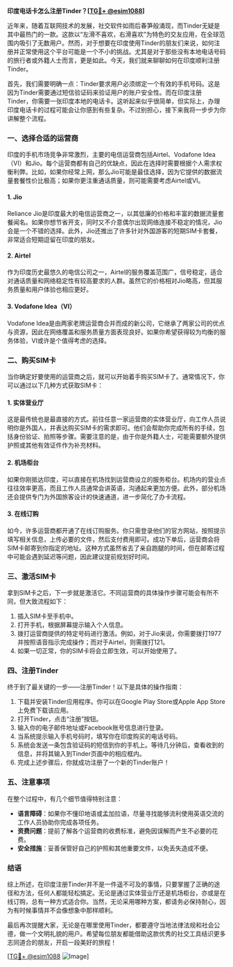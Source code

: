 **印度电话卡怎么注册Tinder？[[TG💪+ @esim1088](https://t.me/s/esim1088)]**

近年来，随着互联网技术的发展，社交软件如雨后春笋般涌现，而Tinder无疑是其中最热门的一款。这款以“左滑不喜欢，右滑喜欢”为特色的交友应用，在全球范围内吸引了无数用户。然而，对于想要在印度使用Tinder的朋友们来说，如何注册并正常使用这个平台可能是一个不小的挑战。尤其是对于那些没有本地电话号码的旅行者或外籍人士而言，更是如此。今天，我们就来聊聊如何在印度顺利注册Tinder。

首先，我们需要明确一点：Tinder要求用户必须绑定一个有效的手机号码。这是因为Tinder需要通过短信验证码来验证用户的账户安全性。而在印度注册Tinder，你需要一张印度本地的电话卡。这听起来似乎很简单，但实际上，办理印度电话卡的过程可能会让你感到有些复杂。不过别担心，接下来我将一步步为你讲解整个流程。

### **一、选择合适的运营商**
印度的手机市场竞争非常激烈，主要的电信运营商包括Airtel、Vodafone Idea（VI）和Jio。每个运营商都有自己的优缺点，因此在选择时需要根据个人需求权衡利弊。比如，如果你经常上网，那么Jio可能是最佳选择，因为它提供的数据流量套餐性价比极高；如果你更注重通话质量，则可能需要考虑Airtel或VI。

#### **1. Jio**
Reliance Jio是印度最大的电信运营商之一，以其低廉的价格和丰富的数据流量套餐闻名。如果你想节省开支，同时又不介意偶尔出现网络连接不稳定的情况，Jio会是一个不错的选择。此外，Jio还推出了许多针对外国游客的短期SIM卡套餐，非常适合短期逗留在印度的朋友。

#### **2. Airtel**
作为印度历史最悠久的电信公司之一，Airtel的服务覆盖范围广，信号稳定，适合对通话质量和网络稳定性有较高要求的人群。虽然它的价格相对Jio略高，但其服务质量和用户体验也相应更好。

#### **3. Vodafone Idea（VI）**
Vodafone Idea是由两家老牌运营商合并而成的新公司，它继承了两家公司的优点与资源，因此在网络覆盖和服务质量方面表现良好。如果你希望获得较为均衡的服务体验，VI或许是个值得考虑的选择。

### **二、购买SIM卡**
当你确定好要使用的运营商之后，就可以开始着手购买SIM卡了。通常情况下，你可以通过以下几种方式获取SIM卡：

#### **1. 实体营业厅**
这是最传统也是最直接的方式。前往任意一家运营商的实体营业厅，向工作人员说明你是外国人，并表达购买SIM卡的需求即可。他们会帮助你完成所有的手续，包括身份验证、拍照等步骤。需要注意的是，由于你是外籍人士，可能需要额外提供护照或其他有效证件作为补充材料。

#### **2. 机场柜台**
如果你刚抵达印度，可以直接在机场找到运营商设立的服务柜台。机场内的营业点往往效率更高，而且工作人员通常会讲英语，沟通起来更加方便。此外，部分机场还会提供专门为外国旅客设计的快速通道，进一步简化了办卡流程。

#### **3. 在线订购**
如今，许多运营商都开通了在线订购服务。你只需登录他们的官方网站，按照提示填写相关信息，上传必要的文件，然后支付费用即可。成功下单后，运营商会将SIM卡邮寄到你指定的地址。这种方式虽然省去了亲自跑腿的时间，但在邮寄过程中可能会遇到延迟等问题，因此建议提前规划好时间。

### **三、激活SIM卡**
拿到SIM卡之后，下一步就是激活它。不同运营商的具体操作步骤可能会有所不同，但大致流程如下：

1. 插入SIM卡至手机中。
2. 打开手机，根据屏幕提示输入个人信息。
3. 拨打运营商提供的特定号码进行激活。例如，对于Jio来说，你需要拨打1977并按照语音指示完成操作；而对于Airtel，则需拨打121。
4. 如果一切正常，你的SIM卡将会立即生效，可以开始使用了。

### **四、注册Tinder**
终于到了最关键的一步——注册Tinder！以下是具体的操作指南：

1. 下载并安装Tinder应用程序。你可以在Google Play Store或Apple App Store上免费下载该应用。
2. 打开Tinder，点击“注册”按钮。
3. 输入你的电子邮件地址或Facebook账号信息进行登录。
4. 当系统提示输入手机号码时，填写你在印度购买的电话号码。
5. 系统会发送一条包含验证码的短信到你的手机上。等待几分钟后，查看收到的信息，并将其输入到Tinder页面中的相应框内。
6. 完成上述步骤后，你就成功注册了一个新的Tinder账户！

### **五、注意事项**
在整个过程中，有几个细节值得特别注意：

- **语言障碍**：如果你不懂印地语或孟加拉语，尽量寻找能够流利使用英语交流的工作人员协助你完成各项任务。
- **资费问题**：提前了解各个运营商的收费标准，避免因误解而产生不必要的花费。
- **安全措施**：妥善保管好自己的护照和其他重要文件，以免丢失造成不便。

### **结语**
综上所述，在印度注册Tinder并不是一件遥不可及的事情，只要掌握了正确的途径和方法，任何人都能轻松搞定。无论是通过实体营业厅还是机场柜台，亦或是在线订购，总有一种方式适合你。当然，无论采用哪种方案，都请务必保持耐心，因为有时候事情并不会像想象中那样顺利。

最后再次提醒大家，无论是在哪里使用Tinder，都要遵守当地法律法规和社会公德，做一个文明礼貌的用户。希望每位朋友都能借助这款优秀的社交工具结识更多志同道合的朋友，开启一段美好的旅程！

[[TG💪+ @esim1088](https://t.me/s/esim1088) ![Image](https://i.postimg.cc/4NQfJmqS/Snipaste-2025-05-13-00-14-12.png)]